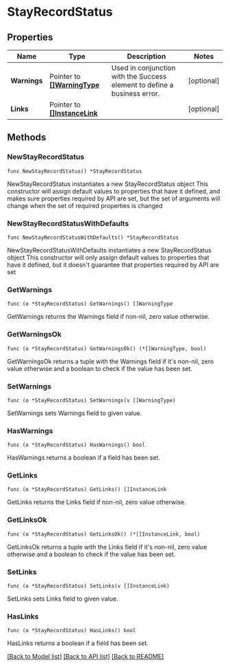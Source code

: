# StayRecordStatus

## Properties

Name | Type | Description | Notes
------------ | ------------- | ------------- | -------------
**Warnings** | Pointer to [**[]WarningType**](WarningType.md) | Used in conjunction with the Success element to define a business error. | [optional] 
**Links** | Pointer to [**[]InstanceLink**](InstanceLink.md) |  | [optional] 

## Methods

### NewStayRecordStatus

`func NewStayRecordStatus() *StayRecordStatus`

NewStayRecordStatus instantiates a new StayRecordStatus object
This constructor will assign default values to properties that have it defined,
and makes sure properties required by API are set, but the set of arguments
will change when the set of required properties is changed

### NewStayRecordStatusWithDefaults

`func NewStayRecordStatusWithDefaults() *StayRecordStatus`

NewStayRecordStatusWithDefaults instantiates a new StayRecordStatus object
This constructor will only assign default values to properties that have it defined,
but it doesn't guarantee that properties required by API are set

### GetWarnings

`func (o *StayRecordStatus) GetWarnings() []WarningType`

GetWarnings returns the Warnings field if non-nil, zero value otherwise.

### GetWarningsOk

`func (o *StayRecordStatus) GetWarningsOk() (*[]WarningType, bool)`

GetWarningsOk returns a tuple with the Warnings field if it's non-nil, zero value otherwise
and a boolean to check if the value has been set.

### SetWarnings

`func (o *StayRecordStatus) SetWarnings(v []WarningType)`

SetWarnings sets Warnings field to given value.

### HasWarnings

`func (o *StayRecordStatus) HasWarnings() bool`

HasWarnings returns a boolean if a field has been set.

### GetLinks

`func (o *StayRecordStatus) GetLinks() []InstanceLink`

GetLinks returns the Links field if non-nil, zero value otherwise.

### GetLinksOk

`func (o *StayRecordStatus) GetLinksOk() (*[]InstanceLink, bool)`

GetLinksOk returns a tuple with the Links field if it's non-nil, zero value otherwise
and a boolean to check if the value has been set.

### SetLinks

`func (o *StayRecordStatus) SetLinks(v []InstanceLink)`

SetLinks sets Links field to given value.

### HasLinks

`func (o *StayRecordStatus) HasLinks() bool`

HasLinks returns a boolean if a field has been set.


[[Back to Model list]](../README.md#documentation-for-models) [[Back to API list]](../README.md#documentation-for-api-endpoints) [[Back to README]](../README.md)


